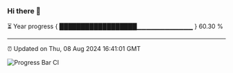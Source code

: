 ### Hi there 👋

⏳ Year progress { ██████████████████▁▁▁▁▁▁▁▁▁▁▁▁ } 60.30 %

---

⏰ Updated on Thu, 08 Aug 2024 16:41:01 GMT

![Progress Bar CI](https://github.com/IshwaranRudhara/GIT-ACTION/workflows/Progress%20Bar%20CI/badge.svg)
